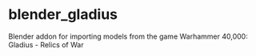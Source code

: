 # blender_gladius
Blender addon for importing models from the game  Warhammer 40,000: Gladius - Relics of War
